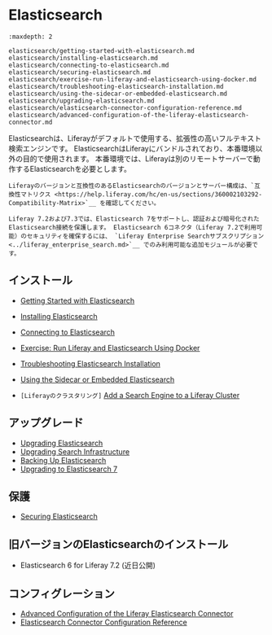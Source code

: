 # Elasticsearch

```{toctree}
:maxdepth: 2

elasticsearch/getting-started-with-elasticsearch.md
elasticsearch/installing-elasticsearch.md
elasticsearch/connecting-to-elasticsearch.md
elasticsearch/securing-elasticsearch.md
elasticsearch/exercise-run-liferay-and-elasticsearch-using-docker.md
elasticsearch/troubleshooting-elasticsearch-installation.md
elasticsearch/using-the-sidecar-or-embedded-elasticsearch.md
elasticsearch/upgrading-elasticsearch.md
elasticsearch/elasticsearch-connector-configuration-reference.md
elasticsearch/advanced-configuration-of-the-liferay-elasticsearch-connector.md
```
   
Elasticsearchは、Liferayがデフォルトで使用する、拡張性の高いフルテキスト検索エンジンです。 ElasticsearchはLiferayにバンドルされており、本番環境以外の目的で使用されます。 本番環境では、Liferayは別のリモートサーバーで動作するElasticsearchを必要とします。

```{important}
Liferayのバージョンと互換性のあるElasticsearchのバージョンとサーバー構成は、`互換性マトリクス <https://help.liferay.com/hc/en-us/sections/360002103292-Compatibility-Matrix>`__ を確認してください。
```


```{important}
Liferay 7.2および7.3では、Elasticsearch 7をサポートし、認証および暗号化されたElasticsearch接続を保護します。 Elasticsearch 6コネクタ（Liferay 7.2で利用可能）のセキュリティを確保するには、 `Liferay Enterprise Searchサブスクリプション <../liferay_enterprise_search.md>`__ でのみ利用可能な追加モジュールが必要です。
```

## インストール

- [Getting Started with Elasticsearch](elasticsearch/getting-started-with-elasticsearch.md)
- [Installing Elasticsearch](elasticsearch/installing-elasticsearch.md)
- [Connecting to Elasticsearch](elasticsearch/connecting-to-elasticsearch.md)
- [Exercise: Run Liferay and Elasticsearch Using Docker](elasticsearch/exercise-run-liferay-and-elasticsearch-using-docker.md)
- [Troubleshooting Elasticsearch Installation](elasticsearch/troubleshooting-elasticsearch-installation.md)
- [Using the Sidecar or Embedded Elasticsearch](elasticsearch/using-the-sidecar-or-embedded-elasticsearch.md)

- `[Liferayのクラスタリング]` [Add a Search Engine to a Liferay Cluster](../../installation-and-upgrades/setting-up-liferay/clustering-for-high-availability/example-creating-a-simple-dxp-cluster.md#start-a-search-engine-server)

## アップグレード

- [Upgrading Elasticsearch](elasticsearch/upgrading-elasticsearch.md)
- [Upgrading Search Infrastructure](elasticsearch/upgrading-elasticsearch/upgrading-search-infrastructure.md)
- [Backing Up Elasticsearch](elasticsearch/upgrading-elasticsearch/backing-up-elasticsearch.md)
- [Upgrading to Elasticsearch 7](elasticsearch/upgrading-elasticsearch/upgrading-to-elasticsearch-7.md)

## 保護

- [Securing Elasticsearch](elasticsearch/securing-elasticsearch.md)

## 旧バージョンのElasticsearchのインストール

- Elasticsearch 6 for Liferay 7.2 (近日公開)

## コンフィグレーション

- [Advanced Configuration of the Liferay Elasticsearch Connector](elasticsearch/advanced-configuration-of-the-liferay-elasticsearch-connector.md)
- [Elasticsearch Connector Configuration Reference](elasticsearch/elasticsearch-connector-configuration-reference.md)

